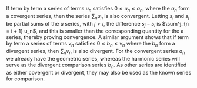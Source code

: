 If term by term a series of terms $u_n$ satisfies $0 \leq u_n \leq a_n$, where the $a_n$ form a covergent series, then the series $\sum_n u_n$ is also convergent. Letting $s_i$ and $s_j$ be partial sums of the $u$ series, with $j > i$, the difference $s_j - s_i$ is $\sum^j_{n = i + 1} u_n$, and this is smaller than the corresponding quantity for the a series, thereby proving convergence. A similar argument shows that if term by term a series of terms $v_n$ satisfies $0 \leq b_n \leq v_n$ where the $b_n$ form a divergent series, then $\sum_n v_n$ is also divergent. 
For the convergent series $a_n$ we already have the geometric series, whereas the harmonic series will serve as the divergent comparison series $b_n$. As other series are identified as either covergent or divergent, they may also be used as the known series for comparison. 
